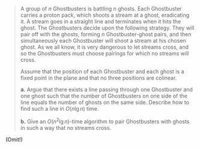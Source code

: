 > A group of $n$ Ghostbusters is battling n ghosts. Each Ghostbuster carries a proton pack, which shoots a stream at a ghost, eradicating it. A stream goes in a straight line and terminates when it hits the ghost. The Ghostbusters decide upon the following strategy. They will pair off with the ghosts, forming $n$ Ghostbuster-ghost pairs, and then simultaneously each Ghostbuster will shoot a stream at his chosen ghost. As we all know, it is very dangerous to let streams cross, and so the Ghostbusters must choose pairings for which no streams will cross.
>
> Assume that the position of each Ghostbuster and each ghost is a fixed point in the plane and that no three positions are colinear.
>
> **a.** Argue that there exists a line passing through one Ghostbuster and one ghost such that the number of Ghostbusters on one side of the line equals the number of ghosts on the same side. Describe how to find such a line in $O(n\lg n)$ time.
>
> **b.** Give an $O(n^2\lg n)$-time algorithm to pair Ghostbusters with ghosts in such a way that no streams cross.

(Omit!)
